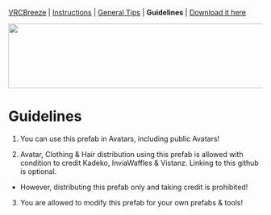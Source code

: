[VRCBreeze](../README.md) | [Instructions](../Documentation/INSTRUCTIONS.md) | [General Tips](../Documentation/GENERALTIPS.md) | **Guidelines** | [Download it here](https://github.com/Kadeko/VRCBreeze/releases/)

<p align="center"><img src="../Documentation/VRCB_Header.png" width="512" height="128"></p>

# Guidelines

1) You can use this prefab in Avatars, including public Avatars!

2) Avatar, Clothing & Hair distribution using this prefab is allowed with condition to credit Kadeko, InviaWaffles & Vistanz. Linking to this github is optional.
- However, distributing this prefab only and taking credit is prohibited!

3) You are allowed to modify this prefab for your own prefabs & tools!
